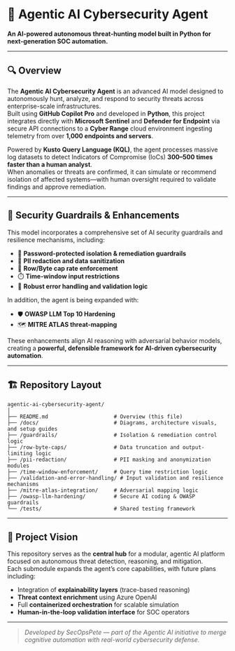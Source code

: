# 🧠 Agentic AI Cybersecurity Agent
**An AI-powered autonomous threat-hunting model built in Python for next-generation SOC automation.**

---

## 🔍 Overview
The **Agentic AI Cybersecurity Agent** is an advanced AI model designed to autonomously hunt, analyze, and respond to security threats across enterprise-scale infrastructures.  
Built using **GitHub Copilot Pro** and developed in **Python**, this project integrates directly with **Microsoft Sentinel** and **Defender for Endpoint** via secure API connections to a **Cyber Range** cloud environment ingesting telemetry from over **1,000 endpoints and servers**.

Powered by **Kusto Query Language (KQL)**, the agent processes massive log datasets to detect Indicators of Compromise (IoCs) **300–500 times faster than a human analyst**.  
When anomalies or threats are confirmed, it can simulate or recommend isolation of affected systems—with human oversight required to validate findings and approve remediation.

---

## 🧩 Security Guardrails & Enhancements
This model incorporates a comprehensive set of AI security guardrails and resilience mechanisms, including:

- 🔐 **Password-protected isolation & remediation guardrails**  
- 🧹 **PII redaction and data sanitization**  
- 📏 **Row/Byte cap rate enforcement**  
- ⏱️ **Time-window input restrictions**  
- 🧰 **Robust error handling and validation logic**

In addition, the agent is being expanded with:
- 🛡️ **OWASP LLM Top 10 Hardening**  
- 🗺️ **MITRE ATLAS threat-mapping**  

These enhancements align AI reasoning with adversarial behavior models, creating a **powerful, defensible framework for AI-driven cybersecurity automation**.

---

## 🏗️ Repository Layout
```
agentic-ai-cybersecurity-agent/
│
├── README.md                     # Overview (this file)
├── /docs/                        # Diagrams, architecture visuals, and setup guides
├── /guardrails/                  # Isolation & remediation control logic
├── /row-byte-caps/               # Data truncation and output-limiting logic
├── /pii-redaction/               # PII masking and anonymization modules
├── /time-window-enforcement/     # Query time restriction logic
├── /validation-and-error-handling/ # Input validation and resilience mechanisms
├── /mitre-atlas-integration/     # Adversarial mapping logic
├── /owasp-llm-hardening/         # Secure AI coding & OWASP guardrails
└── /tests/                       # Shared testing framework
```

---

## 🚀 Project Vision
This repository serves as the **central hub** for a modular, agentic AI platform focused on autonomous threat detection, reasoning, and mitigation.  
Each submodule expands the agent’s core capabilities, with future plans including:

- Integration of **explainability layers** (trace-based reasoning)  
- **Threat context enrichment** using Azure OpenAI  
- Full **containerized orchestration** for scalable simulation  
- **Human-in-the-loop validation interface** for SOC operators

---

> *Developed by SecOpsPete — part of the Agentic AI initiative to merge cognitive automation with real-world cybersecurity defense.*
